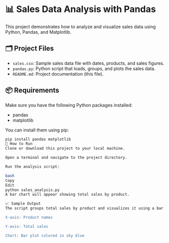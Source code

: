 # 📊 Sales Data Analysis with Pandas

This project demonstrates how to analyze and visualize sales data using Python, Pandas, and Matplotlib.

## 🗂️ Project Files

- `sales.csv`: Sample sales data file with dates, products, and sales figures.
- `pandas.py`: Python script that loads, groups, and plots the sales data.
- `README.md`: Project documentation (this file).

## 📦 Requirements

Make sure you have the following Python packages installed:

- pandas
- matplotlib

You can install them using pip:

```bash
pip install pandas matplotlib
🚀 How to Run
Clone or download this project to your local machine.

Open a terminal and navigate to the project directory.

Run the analysis script:

bash
Copy
Edit
python sales_analysis.py
A bar chart will appear showing total sales by product.

📈 Sample Output
The script groups total sales by product and visualizes it using a bar chart. Here's what it looks like:

X-axis: Product names

Y-axis: Total sales

Chart: Bar plot colored in sky blue
